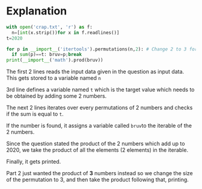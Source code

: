 # Explanation

```py
with open('crap.txt', 'r') as f:
  n=[int(x.strip())for x in f.readlines()]
t=2020

for p in __import__('itertools').permutations(n,2): # Change 2 to 3 for Part 2 :)
  if sum(p)==t: bruv=p;break
print(__import__('math').prod(bruv))
```

The first 2 lines reads the input data given in the question as input data.
This gets stored to a variable named `n`

3rd line defines a variable named `t` which is the target value which needs to be obtained by adding some 2 numbers.

The next 2 lines iterates over every permutations of 2 numbers and checks if the sum is equal to `t`.

If the number is found, it assigns a variable called `bruv`to the iterable of the 2 numbers.

Since the question stated the product of the 2 numbers which add up to 2020, we take the product of all the elements (2 elements) in the iterable.

Finally, it gets printed.

Part 2 just wanted the product of **3** numbers instead so we change the size of the permutation to 3, and then take the product following that, printing.
